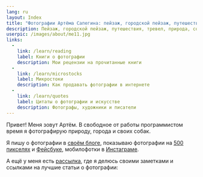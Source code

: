 ```yaml
---
lang: ru
layout: Index
title: "Фотографии Артёма Сапегина: пейзаж, городской пейзаж, путешествия, тревел, природа, собаки, фото"
description: Пейзаж, городской пейзаж, путешествия, тревел, природа, собаки и блог о фотографии.
userpic: /images/about/me11.jpg
links:
  -
    link: /learn/reading
    label: Книги о фотографии
    description: Мои рецензии на прочитанные книги
  -
    link: /learn/microstocks
    label: Микростоки
    description: Как продавать фотографии в интернете
  -
    link: /learn/quotes
    label: Цитаты о фотографии и искусстве
    description: Фотографы, художники и писатели
---
```


Привет! Меня зовут Артём. В свободное от работы программистом время я фотографирую природу, города и своих собак.

Я пишу о фотографии в [своём блоге](/blog), показываю фотографии на [500 пикселях](https://500px.com/sapegin) и [Фейсбуке](https://www.facebook.com/artemsapeginphoto/), мобилофотки в [Инстаграме](https://www.instagram.com/sapegin/).

А ещё у меня есть [рассылка](/subscribe), где я делюсь своими заметками и ссылками на лучшие статьи о фотографии:
